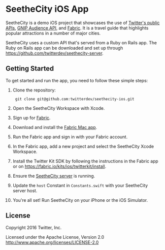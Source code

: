 # SeetheCity iOS App

SeetheCity is a demo iOS project that showcases the use of [Twitter's public APIs](https://dev.twitter.com/rest/public), [GNIP Audience API](https://gnip.com/insights/audience/), and [Fabric](https://get.fabric.io). It is a travel guide that highlights popular attractions in a number of major cities.

SeetheCity uses a custom API that's served from a Ruby on Rails app. The Ruby on Rails app can be downloaded and set up through https://github.com/twitterdev/seethecity-server.

## Getting Started

To get started and run the app, you need to follow these simple steps:

1. Clone the repository:

		git clone git@github.com:twitterdev/seethecity-ios.git

1. Open the SeetheCity Workspace with Xcode.

1. Sign up for [Fabric](https://fabric.io/sign_up).

1. Download and install the [Fabric Mac app](https://fabric.io/onboard).

1. Run the Fabric app and sign in with your Fabric account.

1. In the Fabric app, add a new project and select the SeetheCity Xcode Workspace.

1. Install the Twitter Kit SDK by following the instructions in the Fabric app or on https://fabric.io/kits/ios/twitterkit/install.

1. Ensure the [SeetheCity server](https://github.com/twitterdev/seethecity-server) is running.

1. Update the `host` Constant in `Constants.swift` with your SeetheCity server host.

1. You're all set! Run SeetheCity on your iPhone or the iOS Simulator.

## License

Copyright 2016 Twitter, Inc.

Licensed under the Apache License, Version 2.0
http://www.apache.org/licenses/LICENSE-2.0